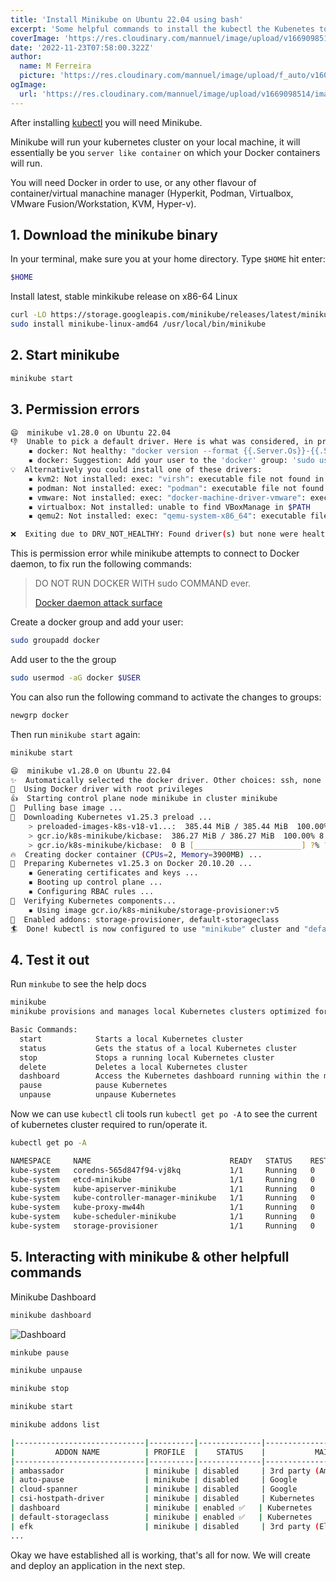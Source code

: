 ```yaml
---
title: 'Install Minikube on Ubuntu 22.04 using bash'
excerpt: 'Some helpful commands to install the kubectl the Kubenetes tool to help you manager your Kubernetes cluster'
coverImage: 'https://res.cloudinary.com/mannuel/image/upload/v1669098514/images/kubernetes-cover.png'
date: '2022-11-23T07:58:00.322Z'
author:
  name: M Ferreira
  picture: 'https://res.cloudinary.com/mannuel/image/upload/f_auto/v1604067445/images/mee.jpg'
ogImage:
  url: 'https://res.cloudinary.com/mannuel/image/upload/v1669098514/images/kubernetes-cover.png'
---
```


After installing [kubectl](https://mannuelferreira.com/posts/install-kubectl-on-ubuntu-22-04) you will need Minikube.

Minikube will run your kubernetes cluster on your local machine, it will essentially be you `server like container` on which your Docker containers will run.

You will need Docker in order to use, or any other flavour of container/virtual manachine manager (Hyperkit, Podman, Virtualbox, VMware Fusion/Workstation, KVM, Hyper-v).

## 1. Download the minikube binary

In your terminal, make sure you at your home directory. Type `$HOME` hit enter:

```bash
$HOME
```

Install latest, stable minkikube release on x86-64 Linux

```bash
curl -LO https://storage.googleapis.com/minikube/releases/latest/minikube-linux-amd64
sudo install minikube-linux-amd64 /usr/local/bin/minikube
```

## 2. Start minikube

```bash
minikube start
```

## 3. Permission errors

```bash
😄  minikube v1.28.0 on Ubuntu 22.04
👎  Unable to pick a default driver. Here is what was considered, in preference order:
    ▪ docker: Not healthy: "docker version --format {{.Server.Os}}-{{.Server.Version}}" exit status 1: Got permission denied while trying to connect to the Docker daemon socket at unix:///var/run/docker.sock: Get "http://%2Fvar%2Frun%2Fdocker.sock/v1.24/version": dial unix /var/run/docker.sock: connect: permission denied
    ▪ docker: Suggestion: Add your user to the 'docker' group: 'sudo usermod -aG docker $USER && newgrp docker' <https://docs.docker.com/engine/install/linux-postinstall/>
💡  Alternatively you could install one of these drivers:
    ▪ kvm2: Not installed: exec: "virsh": executable file not found in $PATH
    ▪ podman: Not installed: exec: "podman": executable file not found in $PATH
    ▪ vmware: Not installed: exec: "docker-machine-driver-vmware": executable file not found in $PATH
    ▪ virtualbox: Not installed: unable to find VBoxManage in $PATH
    ▪ qemu2: Not installed: exec: "qemu-system-x86_64": executable file not found in $PATH

❌  Exiting due to DRV_NOT_HEALTHY: Found driver(s) but none were healthy. See above for suggestions how to fix installed drivers.
```

This is permission error while minikube attempts to connect to Docker daemon, to fix run the following commands:

> DO NOT RUN DOCKER WITH sudo COMMAND ever.
>
> [Docker daemon attack surface](https://docs.docker.com/engine/security/#docker-daemon-attack-surface)

Create a docker group and add your user:

```bash
sudo groupadd docker
```

Add user to the the group

```bash
sudo usermod -aG docker $USER
```

You can also run the following command to activate the changes to groups:

```bash
newgrp docker
```

Then run `minikube start` again:

```bash
minikube start

😄  minikube v1.28.0 on Ubuntu 22.04
✨  Automatically selected the docker driver. Other choices: ssh, none
📌  Using Docker driver with root privileges
👍  Starting control plane node minikube in cluster minikube
🚜  Pulling base image ...
💾  Downloading Kubernetes v1.25.3 preload ...
    > preloaded-images-k8s-v18-v1...:  385.44 MiB / 385.44 MiB  100.00% 11.16 M
    > gcr.io/k8s-minikube/kicbase:  386.27 MiB / 386.27 MiB  100.00% 8.53 MiB p
    > gcr.io/k8s-minikube/kicbase:  0 B [________________________] ?% ? p/s 31s
🔥  Creating docker container (CPUs=2, Memory=3900MB) ...
🐳  Preparing Kubernetes v1.25.3 on Docker 20.10.20 ...
    ▪ Generating certificates and keys ...
    ▪ Booting up control plane ...
    ▪ Configuring RBAC rules ...
🔎  Verifying Kubernetes components...
    ▪ Using image gcr.io/k8s-minikube/storage-provisioner:v5
🌟  Enabled addons: storage-provisioner, default-storageclass
🏄  Done! kubectl is now configured to use "minikube" cluster and "default" namespace by default
```

## 4. Test it out

Run `minkube` to see the help docs

```bash
minikube
minikube provisions and manages local Kubernetes clusters optimized for development workflows.

Basic Commands:
  start            Starts a local Kubernetes cluster
  status           Gets the status of a local Kubernetes cluster
  stop             Stops a running local Kubernetes cluster
  delete           Deletes a local Kubernetes cluster
  dashboard        Access the Kubernetes dashboard running within the minikube cluster
  pause            pause Kubernetes
  unpause          unpause Kubernetes
```

Now we can use `kubectl` cli tools run `kubectl get po -A` to see the current of kubernetes cluster required to run/operate it.

```bash
kubectl get po -A

NAMESPACE     NAME                               READY   STATUS    RESTARTS   AGE
kube-system   coredns-565d847f94-vj8kq           1/1     Running   0          63s
kube-system   etcd-minikube                      1/1     Running   0          76s
kube-system   kube-apiserver-minikube            1/1     Running   0          76s
kube-system   kube-controller-manager-minikube   1/1     Running   0          76s
kube-system   kube-proxy-mw44h                   1/1     Running   0          63s
kube-system   kube-scheduler-minikube            1/1     Running   0          76s
kube-system   storage-provisioner                1/1     Running   0          75s
```

## 5. Interacting with minikube &amp; other helpfull commands

Minikube Dashboard

```bash
minikube dashboard
```

![Dashboard](https://res.cloudinary.com/mannuel/image/upload/v1669267625/images/minikube-dashboard.png)

```bash
minkube pause
```

```bash
minikube unpause
```

```bash
minikube stop
```

```bash
minikube start
```

```bash
minikube addons list

|-----------------------------|----------|--------------|--------------------------------|
|         ADDON NAME          | PROFILE  |    STATUS    |           MAINTAINER           |
|-----------------------------|----------|--------------|--------------------------------|
| ambassador                  | minikube | disabled     | 3rd party (Ambassador)         |
| auto-pause                  | minikube | disabled     | Google                         |
| cloud-spanner               | minikube | disabled     | Google                         |
| csi-hostpath-driver         | minikube | disabled     | Kubernetes                     |
| dashboard                   | minikube | enabled ✅   | Kubernetes                     |
| default-storageclass        | minikube | enabled ✅   | Kubernetes                     |
| efk                         | minikube | disabled     | 3rd party (Elastic)            |
...
```

Okay we have established all is working, that's all for now. We will create and deploy an application in the next step.
